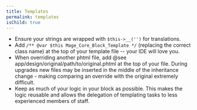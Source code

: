 ```yaml
---
title: Templates
permalink: templates
isChild: true
---
```


* Ensure your strings are wrapped with `$this->__('')` for translations.
* Add `/** @var $this Mage_Core_Block_Template */` (replacing the correct class name) at the top of your template file -- your IDE will love you.
* When overriding another phtml file, add @see app/design/original/path/to/original.phtml at the top of your file.  During upgrades new files may be inserted in the middle of the inheritance change - making comparing an override with the original extremely difficult.
* Keep as much of your logic in your block as possible.  This makes the logic reusable and allows the delegation of templating tasks to less experienced members of staff.
